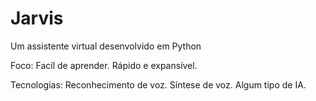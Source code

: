 # Jarvis
 Um assistente virtual desenvolvido em Python

 Foco:
    Facíl de aprender.
    Rápido e expansível.

 Tecnologias:
    Reconhecimento de voz.
    Síntese de voz.
    Algum tipo de IA.